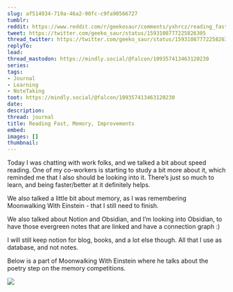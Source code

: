```yaml
---
slug: af514034-719a-46a2-90fc-c9fa90566727
tumblr:
reddit: https://www.reddit.com/r/geekosaur/comments/yxhrcz/reading_fast_memory_improvements/
tweet: https://twitter.com/geeko_saur/status/1593108777225826305
thread_twitter: https://twitter.com/geeko_saur/status/1593108777225826305
replyTo:
lead:
thread_mastodon: https://mindly.social/@falcon/109357413463120230
series:
tags:
- Journal
- Learning
- NoteTaking
toot: https://mindly.social/@falcon/109357413463120230
date:
description:
thread: journal
title: Reading Fast, Memory, Improvements
embed:
images: []
thumbnail:
---
```


Today I was chatting with work folks, and we talked a bit about speed reading. One of my co-workers is starting to study a bit more about it, which reminded me that I also should be looking into it. There’s just so much to learn, and being faster/better at it definitely helps.

We also talked a little bit about memory, as I was remembering Moonwalking With Einstein - that I still need to finish.

We also talked about Notion and Obsidian, and I’m looking into Obsidian, to have those evergreen notes that are linked and have a connection graph :) 

I will still keep notion for blog, books, and a lot else though. All that I use as database, and not notes.

Below is a part of Moonwalking With Einstein where he talks about the poetry step on the memory competitions.

![](/img/notion/af514034-719a-46a2-90fc-c9fa90566727/1EXHewtFfU-586.jpeg)